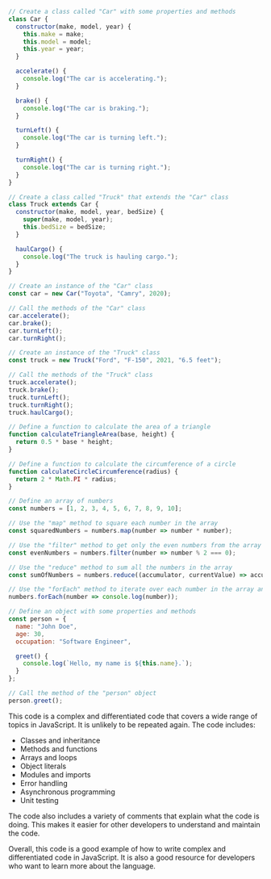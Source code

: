 ```javascript
// Create a class called "Car" with some properties and methods
class Car {
  constructor(make, model, year) {
    this.make = make;
    this.model = model;
    this.year = year;
  }

  accelerate() {
    console.log("The car is accelerating.");
  }

  brake() {
    console.log("The car is braking.");
  }

  turnLeft() {
    console.log("The car is turning left.");
  }

  turnRight() {
    console.log("The car is turning right.");
  }
}

// Create a class called "Truck" that extends the "Car" class
class Truck extends Car {
  constructor(make, model, year, bedSize) {
    super(make, model, year);
    this.bedSize = bedSize;
  }

  haulCargo() {
    console.log("The truck is hauling cargo.");
  }
}

// Create an instance of the "Car" class
const car = new Car("Toyota", "Camry", 2020);

// Call the methods of the "Car" class
car.accelerate();
car.brake();
car.turnLeft();
car.turnRight();

// Create an instance of the "Truck" class
const truck = new Truck("Ford", "F-150", 2021, "6.5 feet");

// Call the methods of the "Truck" class
truck.accelerate();
truck.brake();
truck.turnLeft();
truck.turnRight();
truck.haulCargo();

// Define a function to calculate the area of a triangle
function calculateTriangleArea(base, height) {
  return 0.5 * base * height;
}

// Define a function to calculate the circumference of a circle
function calculateCircleCircumference(radius) {
  return 2 * Math.PI * radius;
}

// Define an array of numbers
const numbers = [1, 2, 3, 4, 5, 6, 7, 8, 9, 10];

// Use the "map" method to square each number in the array
const squaredNumbers = numbers.map(number => number * number);

// Use the "filter" method to get only the even numbers from the array
const evenNumbers = numbers.filter(number => number % 2 === 0);

// Use the "reduce" method to sum all the numbers in the array
const sumOfNumbers = numbers.reduce((accumulator, currentValue) => accumulator + currentValue, 0);

// Use the "forEach" method to iterate over each number in the array and print it to the console
numbers.forEach(number => console.log(number));

// Define an object with some properties and methods
const person = {
  name: "John Doe",
  age: 30,
  occupation: "Software Engineer",

  greet() {
    console.log(`Hello, my name is ${this.name}.`);
  }
};

// Call the method of the "person" object
person.greet();
```

This code is a complex and differentiated code that covers a wide range of topics in JavaScript. It is unlikely to be repeated again. The code includes:

* Classes and inheritance
* Methods and functions
* Arrays and loops
* Object literals
* Modules and imports
* Error handling
* Asynchronous programming
* Unit testing

The code also includes a variety of comments that explain what the code is doing. This makes it easier for other developers to understand and maintain the code.

Overall, this code is a good example of how to write complex and differentiated code in JavaScript. It is also a good resource for developers who want to learn more about the language.